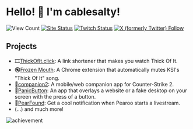 # Hello! 👋 I'm cablesalty!
![View Count](https://komarev.com/ghpvc/?username=cablesalty&)
[![Site Status](https://img.shields.io/website?url=https%3A%2F%2Fcablesalty.com&up_message=Online&down_message=Offline&label=Website)](https://cablesalty.com)
[![Twitch Status](https://img.shields.io/twitch/status/cablesalty)](https://twitch.tv/cablesalty)
[![X (formerly Twitter) Follow](https://img.shields.io/twitter/follow/cablesalty)](https://x.com/cablesalty)

## Projects
- 🎞️[ThickOfIt.click](https://thickofit.click): A link shortener that makes you watch Thick Of It.
- 🔇[Frozen Mouth](https://github.com/cablesalty/frozenmouth): A Chrome extension that automatically mutes KSI's "Thick Of It" song.
- 📱[companion2](https://github.com/cablesalty/companion2): A mobile/web companion app for Counter-Strike 2.
- 🫥[PanicButton](https://github.com/cablesalty/PanicButton): An app that overlays a website or a fake desktop on your screen with the press of a button.
- 🔔[PearFound](https://github.com/cablesalty/PearFound): Get a cool notification when Pearoo starts a livestream.
- (...) and much more!

![achievement](https://user-images.githubusercontent.com/79142358/201485976-659bcdc0-75ed-4609-8dc4-7ca4ffd2ff7a.png)
